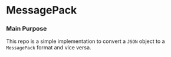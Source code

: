 # MessagePack

### Main Purpose
This repo is a simple implementation to convert a `JSON` object to a `MessagePack` format and vice versa.